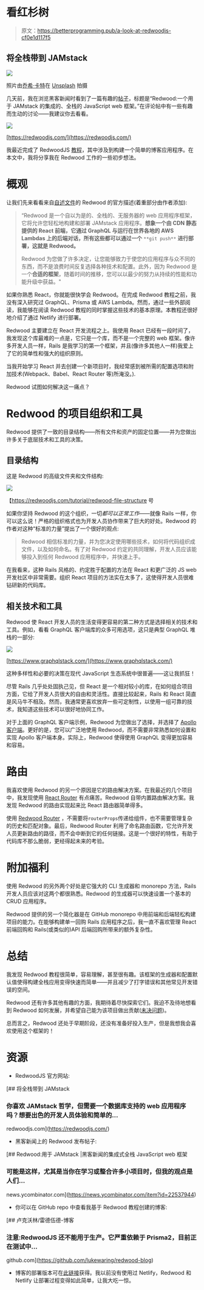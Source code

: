 # 看红杉树

> 原文：<https://betterprogramming.pub/a-look-at-redwoodjs-cf0e1d117f5>

## 将全栈带到 JAMstack

![](img/50ba06fa938628d6fb25ee33f71bdd36.png)

照片由[乔希·卡特](https://unsplash.com/@midwestiscool?utm_source=unsplash&utm_medium=referral&utm_content=creditCopyText)在 [Unsplash](https://unsplash.com/s/photos/redwood?utm_source=unsplash&utm_medium=referral&utm_content=creditCopyText) 拍摄

几天前，我在浏览黑客新闻时看到了一篇有趣的[帖子](https://news.ycombinator.com/item?id=22537944)，标题是“Redwood:一个用于 JAMstack 的集成的、全栈的 JavaScript web 框架。”在评论帖中有一些有趣而生动的讨论——我建议你去看看。

![](img/4da30892e0728de6de0a91e6949da218.png)

[https://redwoodjs.com/](https://redwoodjs.com/)

我最近完成了 RedwoodJS [教程](https://redwoodjs.com/tutorial/welcome-to-redwood.html)，其中涉及到构建一个简单的博客应用程序。在本文中，我将分享我在 Redwood 工作的一些初步想法。

# 概观

让我们先来看看来自[自述文件](https://github.com/redwoodjs/redwood/blob/master/README.md)的 Redwood 的官方描述(着重部分由作者添加):

> “Redwood 是一个自以为是的、全栈的、无服务器的 web 应用程序框架，它将允许您轻松地构建和部署 JAMstack 应用程序。**想象一个由 CDN 静态提供的 React 前端，它通过 GraphQL 与运行在世界各地的 AWS Lambdas 上的后端对话，所有这些都可以通过一个** `**git push**` **进行部署，这就是 Redwood。**
> 
> Redwood 为您做了许多决定，让您能够致力于使您的应用程序与众不同的东西，而不是浪费时间反复选择各种技术和配置。此外，因为 Redwood 是一个**合适的框架**，随着时间的推移，您可以以最少的努力从持续的性能和功能升级中获益。"

如果你熟悉 React，你就能很快学会 Redwood。在完成 Redwood 教程之前，我没有深入研究过 GraphQL、Prisma 或 AWS Lambda。然而，通过一些外部阅读，我能够在阅读 Redwood 教程的同时掌握这些技术的基本原理。本教程还很好地介绍了通过 Netlify 进行部署。

Redwood 主要建立在 React 开发流程之上。我使用 React 已经有一段时间了，我发现这个库最难的一点是，它只是一个库，而不是一个完整的 web 框架。像许多开发人员一样，Rails 是我学习的第一个框架，并且(像许多其他人一样)我爱上了它的简单性和强大的组织原则。

当我开始学习 React 并去创建一个新项目时，我经常感到被所需的配置选项和附加技术(Webpack、Babel、React Router 等)所淹没。).

Redwood 试图如何解决这一痛点？

# **Redwood 的项目组织和工具**

Redwood 提供了一致的目录结构——所有文件和资产的固定位置——并为您做出许多关于底层技术和工具的决策。

## 目录结构

这是 Redwood 的高级文件夹和文件结构:

![](img/ada085a680fcdfe2f3ff1eefd85f64d9.png)

【https://redwoodjs.com/tutorial/redwood-file-structure 号

如果你坚持 Redwood 的这个组织，一切*都可以正常工作*——就像 Rails 一样，你可以这么说！严格的组织格式也为开发人员协作带来了巨大的好处。Redwood 的作者对这种“标准的力量”提出了一个很好的观点:

> Redwood 相信标准的力量，并为您决定使用哪些技术，如何将代码组织成文件，以及如何命名。有了对 Redwood 约定的共同理解，开发人员应该能够投入到任何 Redwood 应用程序中，并快速上手。

在我看来，这种 Rails 风格的、约定胜于配置的方法在 React 和更广泛的 JS web 开发社区中非常需要。组织 React 项目的方法实在太多了，这使得开发人员很难钻研新的代码库。

## 相关技术和工具

Redwood 使 React 开发人员的生活变得更容易的第二种方式是选择相关的技术和工具。例如，看看 GraphQL 客户端库的众多可用选项，这只是典型 GraphQL 堆栈的一部分:

![](img/50faeceb593ad123d9ae0c0f8ab20c55.png)

[https://www.graphqlstack.com/](https://www.graphqlstack.com/)

这种多样性和必要的决策在现代 JavaScript 生态系统中很普遍——这让我抓狂！

尽管 Rails 几乎处处固执己见，但 React 是一个相对较小的库，在如何组合项目方面，它给了开发人员很大的自由和灵活性。直接比较起来，Rails 和 React 简直是风马牛不相及。然而，我通常更喜欢放弃一些可定制性，以使用一组可靠的技术，我知道这些技术可以很好地协同工作。

对于上面的 GraphQL 客户端示例，Redwood 为您做出了选择，并选择了 [Apollo 客户端](https://www.apollographql.com/docs/react/)。更好的是，您可以广泛地使用 Redwood，而不需要非常熟悉如何设置和实现 Apollo 客户端本身。实际上，Redwood 使得使用 GraphQL 变得更加容易和容易。

# **路由**

我喜欢使用 Redwood 的另一个原因是它的路由解决方案。在我最近的几个项目中，我发现使用 [React Router](https://reacttraining.com/react-router/) 有点痛苦。Redwood 自带内置路由解决方案。我发现 Redwood 的路由实现起来比 React 路由器简单得多。

使用 [Redwood Router](https://redwoodjs.com/docs/redwood-router) ，不需要将`routerProps`传递给组件，也不需要管理复杂的历史和匹配对象。最后，Redwood Router 利用了命名路由函数，它允许开发人员更新路由的路径，而不会中断到它的任何链接。这是一个很好的特性，有助于代码库不那么脆弱，更经得起未来的考验。

# **附加福利**

使用 Redwood 的另外两个好处是它强大的 CLI 生成器和 monorepo 方法，Rails 开发人员应该对这两个都很熟悉。Redwood 的生成器可以快速设置一个基本的 CRUD 应用程序。

Redwood 提供的另一个简化器是在 GitHub monorepo 中用前端和后端轻松构建项目的能力。在能够构建单一回购 Rails 应用程序之后，我一直不喜欢管理 React 前端回购和 Rails(或类似的)API 后端回购所带来的额外复杂性。

# **总结**

我发现 Redwood 教程很简单，容易理解，甚至很有趣。该框架的生成器和配置默认值使得构建全栈应用变得快速而简单——并且减少了打字错误和其他常见开发错误的空间。

Redwood 还有许多其他有趣的方面，我期待着尽快探索它们。我迫不及待地想看到 Redwood 如何发展，并希望自己能为该项目做出贡献([未决问题](https://github.com/redwoodjs/redwood/issues))。

总而言之，Redwood 还处于早期阶段，还没有准备好投入生产，但是我想我会喜欢使用这个框架的！

# **资源**

*   RedwoodJS 官方网站:

[](https://redwoodjs.com/) [## 将全栈带到 JAMstack

### 你喜欢 JAMstack 哲学，但需要一个数据库支持的 web 应用程序吗？想要出色的开发人员体验和简单的…

redwoodjs.com](https://redwoodjs.com/) 

*   黑客新闻上的 Redwood 发布帖子:

 [## Redwood:用于 JAMstack |黑客新闻的集成式全栈 JavaScript web 框架

### 可能是这样，尤其是当你在学习或整合许多小项目时，但我的观点是人们…

news.ycombinator.com](https://news.ycombinator.com/item?id=22537944) 

*   你可以在 GitHub repo 中查看我基于 Redwood 教程创建的博客:

[](https://github.com/lukewaring/redwood-blog) [## 卢克沃林/雷德伍德-博客

### 注意:RedwoodJS 还不能用于生产。它严重依赖于 Prisma2，目前正在测试中…

github.com](https://github.com/lukewaring/redwood-blog) 

*   博客的部署版本可在[此链接](https://vigorous-jang-8b3e97.netlify.com/)获得。我以前没有使用过 Netlify，Redwood 和 Netlify 让部署过程变得如此简单，让我大吃一惊。